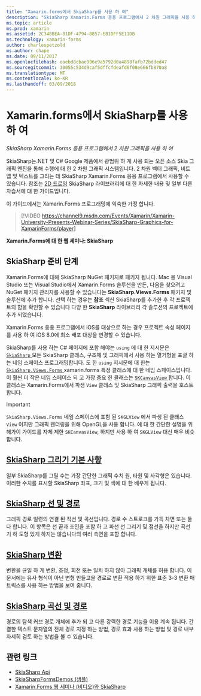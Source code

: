 ```yaml
---
title: "Xamarin.forms에서 SkiaSharp를 사용 하 여"
description: "SkiaSharp Xamarin.Forms 응용 프로그램에서 2 차원 그래픽을 사용 하 여"
ms.topic: article
ms.prod: xamarin
ms.assetid: 2C348BEA-81DF-4794-8857-EB1DFF5E11DB
ms.technology: xamarin-forms
author: charlespetzold
ms.author: chape
ms.date: 09/11/2017
ms.openlocfilehash: eaebd8cbae996e9a5792d0a4898fafb72bdded47
ms.sourcegitcommit: 30055c534d9caf5dffcfdeafd6f08e666fb870a8
ms.translationtype: MT
ms.contentlocale: ko-KR
ms.lasthandoff: 03/09/2018
---
```

# <a name="using-skiasharp-in-xamarinforms"></a>Xamarin.forms에서 SkiaSharp를 사용 하 여

_SkiaSharp Xamarin.Forms 응용 프로그램에서 2 차원 그래픽을 사용 하 여_

SkiaSharp는.NET 및 C# Google 제품에서 광범위 하 게 사용 되는 오픈 소스 Skia 그래픽 엔진을 통해 수행에 대 한 2 차원 그래픽 시스템입니다. 2 차원 벡터 그래픽, 비트맵 및 텍스트를 그리는 데 SkiaSharp Xamarin.Forms 응용 프로그램에서 사용할 수 있습니다. 참조는 [2D 드로잉](~/graphics-games/skiasharp/index.md) SkiaSharp 라이브러리에 대 한 자세한 내용 및 일부 다른 자습서에 대 한 가이드입니다.

이 가이드에서는 Xamarin.Forms 프로그래밍에 익숙한 가정 합니다.

> [!VIDEO https://channel9.msdn.com/Events/Xamarin/Xamarin-University-Presents-Webinar-Series/SkiaSharp-Graphics-for-XamarinForms/player]

**Xamarin.Forms에 대 한 웹 세미나: SkiaSharp**

## <a name="skiasharp-preliminaries"></a>SkiaSharp 준비 단계

Xamarin.Forms에 대해 SkiaSharp NuGet 패키지로 패키지 됩니다. Mac 용 Visual Studio 또는 Visual Studio에서 Xamarin.Forms 솔루션을 만든, 다음을 찾으려고 NuGet 패키지 관리자를 사용할 수 있습니다는 **SkiaSharp.Views.Forms** 패키지 및 솔루션에 추가 합니다. 선택 하는 경우는 **참조** 섹션 SkiaSharp를 추가한 후 각 프로젝트의 함을 확인할 수 있습니다 다양 한 **SkiaSharp** 라이브러리 각 솔루션의 프로젝트에 추가 되었습니다.

Xamarin.Forms 응용 프로그램에서 iOS를 대상으로 하는 경우 프로젝트 속성 페이지를 사용 하 여 iOS 8.0에 최소 배포 대상을 변경할 수 있습니다.

SkiaSharp를 사용 하는 C# 페이지에 포함 해야는 `using` 에 대 한 지시문은 [ `SkiaSharp` ](https://developer.xamarin.com/api/namespace/SkiaSharp/) 모든 SkiaSharp 클래스, 구조체 및 그래픽에서 사용 하는 열거형을 포괄 하는 네임 스페이스 프로그래밍합니다. 도 한 `using` 지시문에 대 한는 [ `SkiaSharp.Views.Forms` ](https://developer.xamarin.com/api/namespace/SkiaSharp.Views.Forms/) xamarin.forms 특정 클래스에 대 한 네임 스페이스입니다. 이 훨씬 더 작은 네임 스페이스 되 고 가장 중요 한 클래스는 [ `SKCanvasView` ](https://developer.xamarin.com/api/type/SkiaSharp.Views.Forms.SKCanvasView/)합니다. 이 클래스는 Xamarin.Forms에서 파생 `View` 클래스 및 SkiaSharp 그래픽 출력을 호스트 합니다.

> [!IMPORTANT]
> `SkiaSharp.Views.Forms` 네임 스페이스에 포함 된 `SKGLView` 에서 파생 된 클래스 `View` 이지만 그래픽 렌더링을 위해 OpenGL을 사용 합니다. 에 대 한 간단한 설명을 위해가이 가이드를 자체 제한 `SKCanvasView`, 하지만 사용 하 여 `SKGLView` 대신 매우 비슷합니다.

## <a name="skiasharp-drawing-basicsbasicsindexmd"></a>[SkiaSharp 그리기 기본 사항](basics/index.md)

일부 SkiaSharp를 그릴 수는 가장 간단한 그래픽 수치 원, 타원 및 사각형은 있습니다. 이러한 수치를 표시할 SkiaSharp 좌표, 크기 및 색에 대 한 배우게 됩니다.

## <a name="skiasharp-lines-and-pathspathsindexmd"></a>[SkiaSharp 선 및 경로](paths/index.md)

그래픽 경로 일련의 연결 된 직선 및 곡선입니다. 경로 수 스트로크를 가득 차면 또는 둘 다 합니다. 이 항목은 선 끝과 조인을 포함 하 고 파선 선 그리기 및 점선을 하지만 곡선 기 하 도형 있게 하지는 않습니다의 여러 측면을 포함 합니다.

## <a name="skiasharp-transformstransformsindexmd"></a>[SkiaSharp 변환](transforms/index.md)

변환을 균일 하 게 변환, 조정, 회전 또는 일치 하지 않아 그래픽 개체를 허용 합니다. 이 문서에는 유사 형식이 아닌 변형 만들고을 경로로 변환 적용 하기 위한 표준 3-3 변환 매트릭스를 사용 하는 방법을 보여 줍니다.

## <a name="skiasharp-curves-and-pathscurvesindexmd"></a>[SkiaSharp 곡선 및 경로](curves/index.md)

경로의 탐색 커브 경로 개체에 추가 되 고 다른 강력한 경로 기능을 이용 계속 됩니다. 간결한 텍스트 문자열의 전체 경로 지정 하는 방법, 경로 효과 사용 하는 방법 및 경로 내부 자세히 검토 하는 방법을 볼 수 있습니다.


## <a name="related-links"></a>관련 링크

- [SkiaSharp Api](https://developer.xamarin.com/api/root/SkiaSharp/)
- [SkiaSharpFormsDemos (샘플)](https://developer.xamarin.com/samples/xamarin-forms/SkiaSharpForms/SkiaSharpFormsDemos/)
- [Xamarin.Forms 웹 세미나 (비디오)와 SkiaSharp](https://channel9.msdn.com/Events/Xamarin/Xamarin-University-Presents-Webinar-Series/SkiaSharp-Graphics-for-XamarinForms)
